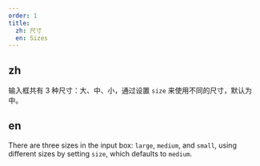 ```yaml
---
order: 1
title:
  zh: 尺寸
  en: Sizes
---
```


## zh

输入框共有 3 种尺寸：大、中、小，通过设置 `size` 来使用不同的尺寸，默认为中。

## en

There are three sizes in the input box: `large`, `medium`, and `small`, using different sizes by setting `size`, which defaults to `medium`.
